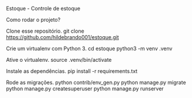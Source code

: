 Estoque - Controle de estoque


Como rodar o projeto?

Clone esse repositório.
    git clone https://github.com/hildebrando001/estoque.git

Crie um virtualenv com Python 3.
    cd estoque
    python3 -m venv .venv

Ative o virtualenv.
    source .venv/bin/activate

Instale as dependências.
    pip install -r requirements.txt

Rode as migrações.
    python contrib/env_gen.py
    python manage.py migrate
    python manage.py createsuperuser
    python manage.py runserver

